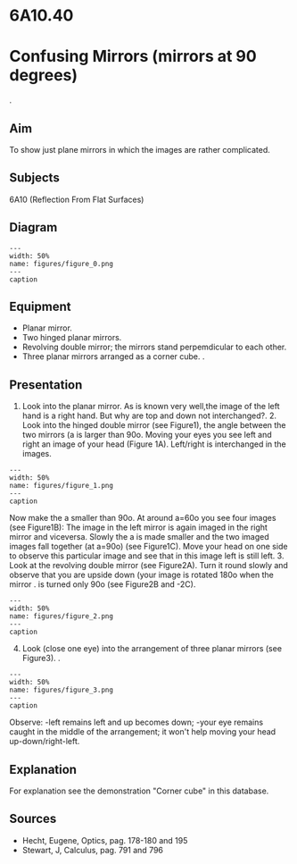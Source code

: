 # 6A10.40 
  # Confusing Mirrors (mirrors at 90 degrees) 
 .   
  
## Aim   
 To show just plane mirrors in which the images are rather complicated.    
  
## Subjects   
 6A10 (Reflection From Flat Surfaces)   
  
## Diagram   
   
```{figure} figures/figure_0.png  
---  
width: 50%  
name: figures/figure_0.png  
---  
caption  
``` 
      
  
## Equipment   
 
 *  Planar mirror. 
 *  Two hinged planar mirrors. 
 *  Revolving double mirror; the mirrors stand perpemdicular to each other. 
 *  Three planar mirrors arranged as a corner cube. .
    
  
## Presentation   
 1. Look into the planar mirror. As is known very well,the image of the left hand is a right hand. But why are top and down not interchanged?. 2. Look into the hinged double mirror (see Figure1), the angle between the two mirrors (a is larger than 90o. Moving your eyes you see left and right an image of your head (Figure 1A). Left/right is interchanged in the images.    
```{figure} figures/figure_1.png  
---  
width: 50%  
name: figures/figure_1.png  
---  
caption  
``` 
 Now make the a smaller than 90o. At around a=60o you see four images (see Figure1B): The image in the left mirror is again imaged in the right mirror and viceversa. Slowly the a is made smaller and the two imaged images fall together (at a=90o) (see Figure1C). Move your head on one side to observe this particular image and see that in this image left is still left. 3. Look at the revolving double mirror (see Figure2A). Turn it round slowly and observe that you are upside down (your image is rotated 180o when the mirror . is turned only 90o (see Figure2B and -2C).   
```{figure} figures/figure_2.png  
---  
width: 50%  
name: figures/figure_2.png  
---  
caption  
``` 
 4. Look (close one eye) into the arrangement of three planar mirrors (see Figure3).  .   
```{figure} figures/figure_3.png  
---  
width: 50%  
name: figures/figure_3.png  
---  
caption  
``` 
 Observe: -left remains left and up becomes down; -your eye remains caught in the middle of the arrangement; it won't help moving your head up-down/right-left.    
  
## Explanation   
 For explanation see the demonstration "Corner cube" in this database.    
  
## Sources   
 
 *  Hecht, Eugene, Optics, pag. 178-180 and 195 
 *  Stewart, J, Calculus, pag. 791 and 796
  